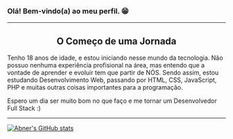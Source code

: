 ### Olá! Bem-vindo(a) ao meu perfil. 😁

<hr>

<h2 align="center">O Começo de uma Jornada</h2>
<p>
Tenho 18 anos de idade, e estou iniciando nesse mundo da tecnologia. Não possuo nenhuma experiência profisional na área, mas entendo que a vontade de aprender e evoluir tem que partir de NÓS. Sendo assim, estou estudando Desenvolvimento Web, passando por HTML, CSS, JavaScript, PHP e muitas outras coisas importantes para a programação.</p>
<p>Espero um dia ser muito bom no que faço e me tornar um Desenvolvedor Full Stack :) </p>
<hr>

[![Abner's GitHub stats](https://github-readme-stats.vercel.app/api?username=AMPGomes&hide=contribs,prs&theme=algolia#gh-dark-mode-only&show_icons=true)](https://github.com/AMPGomes/github-readme-stats) <br><br>

<!-- [![Top Langs](https://github-readme-stats.vercel.app/api/top-langs/?username=anuraghazra&layout=compact)](https://github.com/anuraghazra/github-readme-stats) <br>

[![Readme Card](https://github-readme-stats.vercel.app/api/pin/?username=show_owner&repo=github-readme-stats)](https://github.com/show_owner/github-readme-stats) -->
